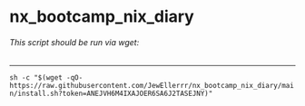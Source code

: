# nx_bootcamp_nix_diary

###### This script should be run via wget:
---
``` sh -c "$(wget -qO- https://raw.githubusercontent.com/JewEllerrr/nx_bootcamp_nix_diary/main/install.sh?token=ANEJVH6M4IXAJOER6SA6J2TASEJNY)" ```
